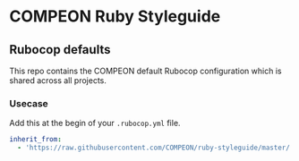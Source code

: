 # COMPEON Ruby Styleguide

## Rubocop defaults

This repo contains the COMPEON default Rubocop configuration which is shared across all projects.

### Usecase

Add this at the begin of your `.rubocop.yml` file.

```yaml
inherit_from:
  - 'https://raw.githubusercontent.com/COMPEON/ruby-styleguide/master/.rubocop.yml'
```
